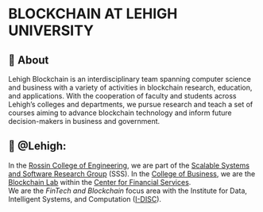 # BLOCKCHAIN AT LEHIGH UNIVERSITY

## 👋 About
Lehigh Blockchain is an interdisciplinary team spanning computer science and business with a variety of activities in blockchain research, education, and applications. 
With the cooperation of faculty and students across Lehigh’s colleges and departments, 
we pursue research and teach a set of courses aiming to advance blockchain technology and inform future decision-makers in business and government. 

## 🏫 @Lehigh:

In the [Rossin College of Engineering](https://engineering.lehigh.edu/), we are part of the [Scalable Systems and Software Research Group](http://sss.cse.lehigh.edu/) (SSS).
In the [College of Business](https://business.lehigh.edu/), 
we are the [Blockchain Lab](https://business.lehigh.edu/centers/center-financial-services/blockchain-lab) within the [Center for Financial Services](https://business.lehigh.edu/centers/center-financial-services).  
We are the _FinTech and Blockchain_ focus area with the Institute for Data, Intelligent Systems, and Computation ([I-DISC](https://idisc.lehigh.edu/research/fintech-blockchain)).
<!--

**Here are some ideas to get you started:**

🙋‍♀️ A short introduction - what is your organization all about?
🌈 Contribution guidelines - how can the community get involved?
👩‍💻 Useful resources - where can the community find your docs? Is there anything else the community should know?
🍿 Fun facts - what does your team eat for breakfast?
🧙 Remember, you can do mighty things with the power of [Markdown](https://docs.github.com/github/writing-on-github/getting-started-with-writing-and-formatting-on-github/basic-writing-and-formatting-syntax)
-->
